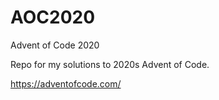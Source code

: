 # AOC2020
Advent of Code 2020

Repo for my solutions to 2020s Advent of Code.

https://adventofcode.com/
